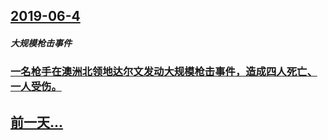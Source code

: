 ## [2019-06-4](/zh/news/2019/06/4/index.md)

##### 大规模枪击事件
### [一名枪手在澳洲北领地达尔文发动大规模枪击事件，造成四人死亡、一人受伤。 ](/zh/news/2019/06/4/一名枪手在澳洲北领地达尔文发动大规模枪击事件-造成四人死亡-一人受伤.md)
## [前一天...](/zh/news/2019/06/3/index.md)

